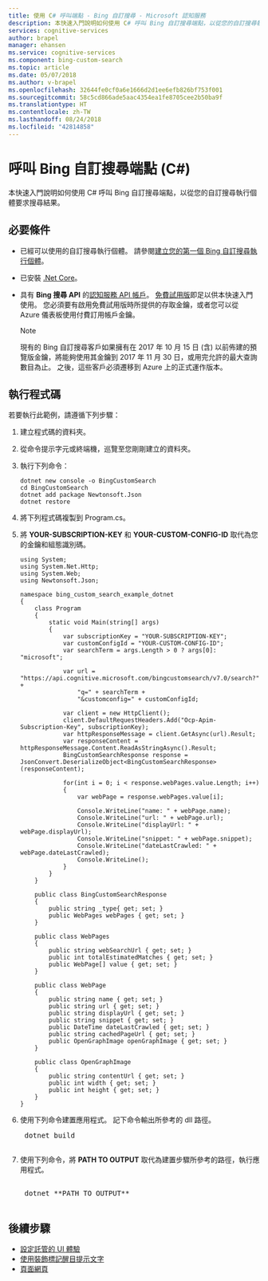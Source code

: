 ```yaml
---
title: 使用 C# 呼叫端點 - Bing 自訂搜尋 - Microsoft 認知服務
description: 本快速入門說明如何使用 C# 呼叫 Bing 自訂搜尋端點，以從您的自訂搜尋執行個體要求搜尋結果。
services: cognitive-services
author: brapel
manager: ehansen
ms.service: cognitive-services
ms.component: bing-custom-search
ms.topic: article
ms.date: 05/07/2018
ms.author: v-brapel
ms.openlocfilehash: 32644fe0cf0a6e1666d2d1ee6efb826bf753f001
ms.sourcegitcommit: 58c5cd866ade5aac4354ea1fe8705cee2b50ba9f
ms.translationtype: HT
ms.contentlocale: zh-TW
ms.lasthandoff: 08/24/2018
ms.locfileid: "42814858"
---
```

# <a name="call-bing-custom-search-endpoint-c"></a>呼叫 Bing 自訂搜尋端點 (C#)

本快速入門說明如何使用 C# 呼叫 Bing 自訂搜尋端點，以從您的自訂搜尋執行個體要求搜尋結果。 

## <a name="prerequisites"></a>必要條件

-  已經可以使用的自訂搜尋執行個體。 請參閱[建立您的第一個 Bing 自訂搜尋執行個體](quick-start.md)。
-  已安裝 [.Net Core](https://www.microsoft.com/net/download/core)。
- 具有 **Bing 搜尋 API** 的[認知服務 API 帳戶](https://docs.microsoft.com/azure/cognitive-services/cognitive-services-apis-create-account)。 [免費試用版](https://azure.microsoft.com/try/cognitive-services/?api=bing-custom-search)即足以供本快速入門使用。 您必須要有啟用免費試用版時所提供的存取金鑰，或者您可以從 Azure 儀表板使用付費訂用帳戶金鑰。  

  >[!NOTE]  
  >現有的 Bing 自訂搜尋客戶如果擁有在 2017 年 10 月 15 日 (含) 以前佈建的預覽版金鑰，將能夠使用其金鑰到 2017 年 11 月 30 日，或用完允許的最大查詢數目為止。 之後，這些客戶必須遷移到 Azure 上的正式運作版本。 
 
## <a name="run-the-code"></a>執行程式碼

若要執行此範例，請遵循下列步驟：

1. 建立程式碼的資料夾。
2. 從命令提示字元或終端機，巡覽至您剛剛建立的資料夾。
3. 執行下列命令：
    ```
    dotnet new console -o BingCustomSearch
    cd BingCustomSearch
    dotnet add package Newtonsoft.Json
    dotnet restore
   ```

4. 將下列程式碼複製到 Program.cs。
5. 將 **YOUR-SUBSCRIPTION-KEY** 和 **YOUR-CUSTOM-CONFIG-ID** 取代為您的金鑰和組態識別碼。

    ``` CSharp
    using System;
    using System.Net.Http;
    using System.Web;
    using Newtonsoft.Json;
    
    namespace bing_custom_search_example_dotnet
    {
        class Program
        {
            static void Main(string[] args)
            {
                var subscriptionKey = "YOUR-SUBSCRIPTION-KEY";
                var customConfigId = "YOUR-CUSTOM-CONFIG-ID";
                var searchTerm = args.Length > 0 ? args[0]: "microsoft";            
    
                var url = "https://api.cognitive.microsoft.com/bingcustomsearch/v7.0/search?" +
                    "q=" + searchTerm +
                    "&customconfig=" + customConfigId;
    
                var client = new HttpClient();
                client.DefaultRequestHeaders.Add("Ocp-Apim-Subscription-Key", subscriptionKey);
                var httpResponseMessage = client.GetAsync(url).Result;
                var responseContent = httpResponseMessage.Content.ReadAsStringAsync().Result;
                BingCustomSearchResponse response = JsonConvert.DeserializeObject<BingCustomSearchResponse>(responseContent);
                
                for(int i = 0; i < response.webPages.value.Length; i++)
                {                
                    var webPage = response.webPages.value[i];
                    
                    Console.WriteLine("name: " + webPage.name);
                    Console.WriteLine("url: " + webPage.url);                
                    Console.WriteLine("displayUrl: " + webPage.displayUrl);
                    Console.WriteLine("snippet: " + webPage.snippet);
                    Console.WriteLine("dateLastCrawled: " + webPage.dateLastCrawled);
                    Console.WriteLine();
                }            
            }
        }
    
        public class BingCustomSearchResponse
        {        
            public string _type{ get; set; }            
            public WebPages webPages { get; set; }
        }
    
        public class WebPages
        {
            public string webSearchUrl { get; set; }
            public int totalEstimatedMatches { get; set; }
            public WebPage[] value { get; set; }        
        }
    
        public class WebPage
        {
            public string name { get; set; }
            public string url { get; set; }
            public string displayUrl { get; set; }
            public string snippet { get; set; }
            public DateTime dateLastCrawled { get; set; }
            public string cachedPageUrl { get; set; }
            public OpenGraphImage openGraphImage { get; set; }        
        }
        
        public class OpenGraphImage
        {
            public string contentUrl { get; set; }
            public int width { get; set; }
            public int height { get; set; }
        }
    }
    ```
6. 使用下列命令建置應用程式。 記下命令輸出所參考的 dll 路徑。

    <pre>
    dotnet build 
    </pre>
    
7. 使用下列命令，將 **PATH TO OUTPUT** 取代為建置步驟所參考的路徑，執行應用程式。

    <pre>    
    dotnet **PATH TO OUTPUT**
    </pre>

## <a name="next-steps"></a>後續步驟
- [設定託管的 UI 體驗](./hosted-ui.md)
- [使用裝飾標記醒目提示文字](./hit-highlighting.md)
- [頁面網頁](./page-webpages.md)
